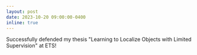 ```yaml
---
layout: post
date: 2023-10-20 09:00:00-0400
inline: true
---
```


Successfully defended my thesis "Learning to Localize Objects with Limited Supervision" at ETS!